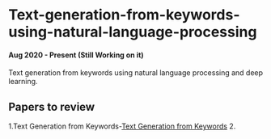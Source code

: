 # Text-generation-from-keywords-using-natural-language-processing
#### Aug 2020 - Present (Still Working on it)
Text generation from keywords using natural language processing and deep learning.

## Papers to review
1.Text Generation from Keywords-[Text Generation from Keywords](https://aclanthology.org/C02-1064.pdf/)
2.
